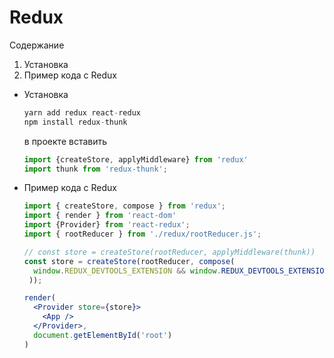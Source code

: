 # Redux

Содержание

1. Установка
2. Пример кода с Redux

- Установка
    
    ```jsx
    yarn add redux react-redux
    npm install redux-thunk
    
    ```
    
    в проекте вставить
    
    ```jsx
    import {createStore, applyMiddleware} from 'redux'
    import thunk from 'redux-thunk';
    ```
    
- Пример кода с Redux
    
    ```jsx
    import { createStore, compose } from 'redux';
    import { render } from 'react-dom'
    import {Provider} from 'react-redux';
    import { rootReducer } from './redux/rootReducer.js';
    
    // const store = createStore(rootReducer, applyMiddleware(thunk))
    const store = createStore(rootReducer, compose(
      window.REDUX_DEVTOOLS_EXTENSION && window.REDUX_DEVTOOLS_EXTENSION()
     ));
    
    render(
      <Provider store={store}>
        <App />
      </Provider>,
      document.getElementById('root')
    )
    ```
